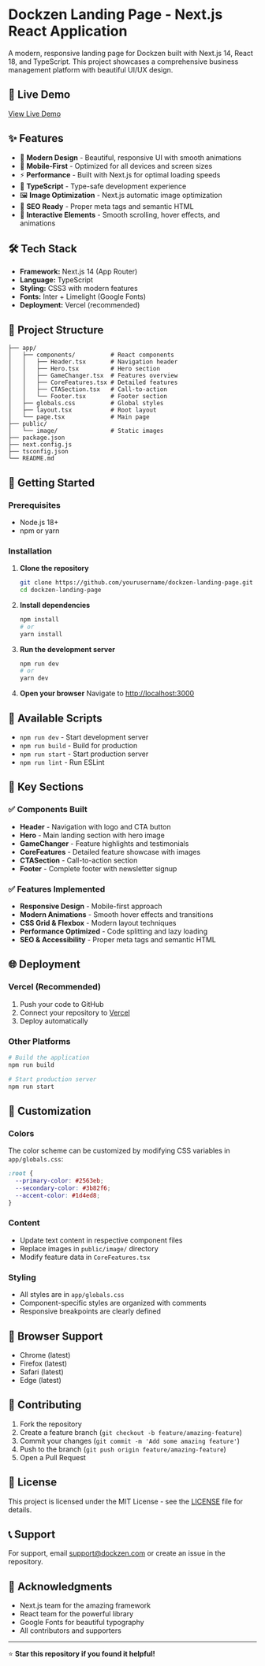 # Dockzen Landing Page - Next.js React Application

A modern, responsive landing page for Dockzen built with Next.js 14, React 18, and TypeScript. This project showcases a comprehensive business management platform with beautiful UI/UX design.

## 🚀 Live Demo

[View Live Demo]([https://your-deployment-url.com](https://dockzen-nextjs-landing.vercel.app/))

## ✨ Features

- 🎨 **Modern Design** - Beautiful, responsive UI with smooth animations
- 📱 **Mobile-First** - Optimized for all devices and screen sizes
- ⚡ **Performance** - Built with Next.js for optimal loading speeds
- 🔧 **TypeScript** - Type-safe development experience
- 🖼️ **Image Optimization** - Next.js automatic image optimization
- 🎯 **SEO Ready** - Proper meta tags and semantic HTML
- 🌟 **Interactive Elements** - Smooth scrolling, hover effects, and animations

## 🛠️ Tech Stack

- **Framework:** Next.js 14 (App Router)
- **Language:** TypeScript
- **Styling:** CSS3 with modern features
- **Fonts:** Inter + Limelight (Google Fonts)
- **Deployment:** Vercel (recommended)

## 📁 Project Structure

```
├── app/
│   ├── components/          # React components
│   │   ├── Header.tsx       # Navigation header
│   │   ├── Hero.tsx         # Hero section
│   │   ├── GameChanger.tsx  # Features overview
│   │   ├── CoreFeatures.tsx # Detailed features
│   │   ├── CTASection.tsx   # Call-to-action
│   │   └── Footer.tsx       # Footer section
│   ├── globals.css          # Global styles
│   ├── layout.tsx           # Root layout
│   └── page.tsx             # Main page
├── public/
│   └── image/               # Static images
├── package.json
├── next.config.js
├── tsconfig.json
└── README.md
```

## 🚀 Getting Started

### Prerequisites

- Node.js 18+ 
- npm or yarn

### Installation

1. **Clone the repository**
   ```bash
   git clone https://github.com/yourusername/dockzen-landing-page.git
   cd dockzen-landing-page
   ```

2. **Install dependencies**
   ```bash
   npm install
   # or
   yarn install
   ```

3. **Run the development server**
   ```bash
   npm run dev
   # or
   yarn dev
   ```

4. **Open your browser**
   Navigate to [http://localhost:3000](http://localhost:3000)

## 📜 Available Scripts

- `npm run dev` - Start development server
- `npm run build` - Build for production
- `npm run start` - Start production server
- `npm run lint` - Run ESLint

## 🎨 Key Sections

### ✅ Components Built
- **Header** - Navigation with logo and CTA button
- **Hero** - Main landing section with hero image
- **GameChanger** - Feature highlights and testimonials
- **CoreFeatures** - Detailed feature showcase with images
- **CTASection** - Call-to-action section
- **Footer** - Complete footer with newsletter signup

### ✅ Features Implemented
- **Responsive Design** - Mobile-first approach
- **Modern Animations** - Smooth hover effects and transitions
- **CSS Grid & Flexbox** - Modern layout techniques
- **Performance Optimized** - Code splitting and lazy loading
- **SEO & Accessibility** - Proper meta tags and semantic HTML

## 🌐 Deployment

### Vercel (Recommended)
1. Push your code to GitHub
2. Connect your repository to [Vercel](https://vercel.com)
3. Deploy automatically

### Other Platforms
```bash
# Build the application
npm run build

# Start production server
npm run start
```

## 🎯 Customization

### Colors
The color scheme can be customized by modifying CSS variables in `app/globals.css`:

```css
:root {
  --primary-color: #2563eb;
  --secondary-color: #3b82f6;
  --accent-color: #1d4ed8;
}
```

### Content
- Update text content in respective component files
- Replace images in `public/image/` directory
- Modify feature data in `CoreFeatures.tsx`

### Styling
- All styles are in `app/globals.css`
- Component-specific styles are organized with comments
- Responsive breakpoints are clearly defined

## 📱 Browser Support

- Chrome (latest)
- Firefox (latest)
- Safari (latest)
- Edge (latest)

## 🤝 Contributing

1. Fork the repository
2. Create a feature branch (`git checkout -b feature/amazing-feature`)
3. Commit your changes (`git commit -m 'Add some amazing feature'`)
4. Push to the branch (`git push origin feature/amazing-feature`)
5. Open a Pull Request

## 📄 License

This project is licensed under the MIT License - see the [LICENSE](LICENSE) file for details.

## 📞 Support

For support, email support@dockzen.com or create an issue in the repository.

## 🙏 Acknowledgments

- Next.js team for the amazing framework
- React team for the powerful library
- Google Fonts for beautiful typography
- All contributors and supporters

---

⭐ **Star this repository if you found it helpful!**
